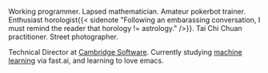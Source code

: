 Working programmer. Lapsed mathematician. Amateur pokerbot trainer. Enthusiast horologist{{< sidenote "Following an embarassing conversation, I must remind the reader that horology != astrology." />}}. Tai Chi Chuan practitioner. Street photographer.

Technical Director at [Cambridge Software](http://www.cambridgesoftware.co.uk). Currently studying [machine learning](http://course.fast.ai/) via fast.ai, and learning to love emacs.
